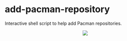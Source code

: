 # add-pacman-repository
Interactive shell script to help add Pacman repositories.
<p align="center">
<a href="./LICENSE.md"><img src="https://img.shields.io/badge/license-GPL3-blue.svg"></a>
</p>
